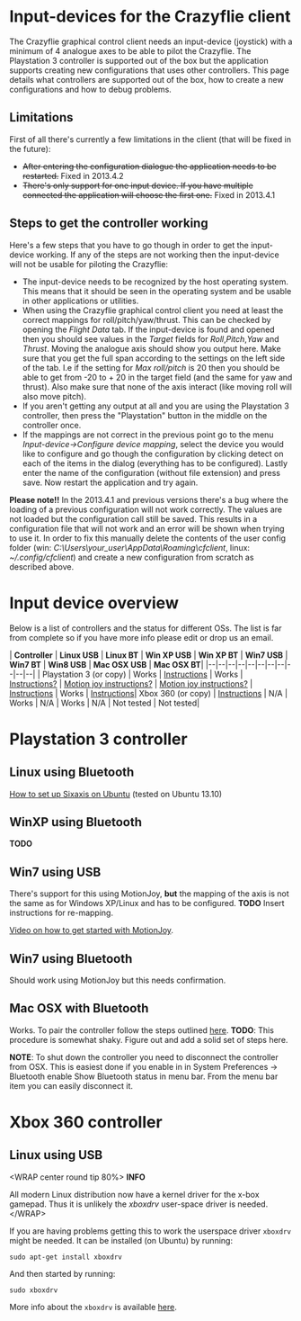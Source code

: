Input-devices for the Crazyflie client
======================================

The Crazyflie graphical control client needs an input-device (joystick)
with a minimum of 4 analogue axes to be able to pilot the Crazyflie. The
Playstation 3 controller is supported out of the box but the application
supports creating new configurations that uses other controllers. This
page details what controllers are supported out of the box, how to
create a new configurations and how to debug problems.

Limitations
-----------

First of all there\'s currently a few limitations in the client (that
will be fixed in the future):

-   ~~After entering the configuration dialogue the application needs to
    be restarted.~~ Fixed in 2013.4.2
-   ~~There\'s only support for one input device. If you have multiple
    connected the application will choose the first one.~~ Fixed in
    2013.4.1

Steps to get the controller working
-----------------------------------

Here\'s a few steps that you have to go though in order to get the
input-device working. If any of the steps are not working then the
input-device will not be usable for piloting the Crazyflie:

-   The input-device needs to be recognized by the host operating
    system. This means that it should be seen in the operating system
    and be usable in other applications or utilities.
-   When using the Crazyflie graphical control client you need at least
    the correct mappings for roll/pitch/yaw/thrust. This can be checked
    by opening the *Flight Data* tab. If the input-device is found and
    opened then you should see values in the *Target* fields for
    *Roll*,*Pitch*,*Yaw* and *Thrust*. Moving the analogue axis should
    show you output here. Make sure that you get the full span according
    to the settings on the left side of the tab. I.e if the setting for
    *Max roll/pitch* is 20 then you should be able to get from -20 to +
    20 in the target field (and the same for yaw and thrust). Also make
    sure that none of the axis interact (like moving roll will also move
    pitch).
-   If you aren\'t getting any output at all and you are using the
    Playstation 3 controller, then press the \"Playstation\" button in
    the middle on the controller once.
-   If the mappings are not correct in the previous point go to the menu
    *Input-device-\>Configure device mapping*, select the device you
    would like to configure and go though the configuration by clicking
    detect on each of the items in the dialog (everything has to be
    configured). Lastly enter the name of the configuration (without
    file extension) and press save. Now restart the application and try
    again.

**Please note!!** In the 2013.4.1 and previous versions there\'s a bug
where the loading of a previous configuration will not work correctly.
The values are not loaded but the configuration call still be saved.
This results in a configuration file that will not work and an error
will be shown when trying to use it. In order to fix this manually
delete the contents of the user config folder (win:
*C:\\Users\\your\_user\\AppData\\Roaming\\cfclient*, linux:
*\~/.config/cfclient*) and create a new configuration from scratch as
described above.

Input device overview
=====================

Below is a list of controllers and the status for different OSs. The
list is far from complete so if you have more info please edit or drop
us an email.

 | **Controller**    |        **Linux USB**       |                                                        **Linux BT**  |                                                                    **Win XP USB**  | **Win XP BT**  |                                                                    **Win7 USB**     |                                                                      **Win7 BT**        |                                                                          **Win8 USB**         |                                                             **Mac OSX USB**  | **Mac OSX BT**|
|--|--|--|--|--|--|--|--|--|--|--|
 | Playstation 3 (or copy)  | Works           |                                                            [Instructions](#linux_using_bluetooth) |  Works       |     [Instructions?](#winxp_using_bluetooth) |  [Motion joy instructions?](#win7_using_usb)  | [Motion joy instructions?](#win7_using_bluetooth)  | [Instructions](http://www.wikihow.com/Set-Up-USB-Game-Controllers-on-Windows-8) |  Works     |        [Instructions](#max_osx_using_usb)|
  Xbox 360 (or copy)      |  [Instructions](#linux_using_usb)  | N/A                  |                                                             Works    |        N/A                       |                                                                                                                                                Works        |                                                                                N/A            |                                                                   Not tested    |    Not tested|

Playstation 3 controller
========================

Linux using Bluetooth
---------------------

[How to set up Sixaxis on
Ubuntu](https://help.ubuntu.com/community/Sixaxis) (tested on Ubuntu
13.10)

WinXP using Bluetooth
---------------------

**TODO**

Win7 using USB
--------------

There\'s support for this using MotionJoy, **but** the mapping of the
axis is not the same as for Windows XP/Linux and has to be configured.
**TODO** Insert instructions for re-mapping.

[Video on how to get started with
MotionJoy](http://youtu.be/b2lUxNShIDs).

Win7 using Bluetooth
--------------------

Should work using MotionJoy but this needs confirmation.

Mac OSX with Bluetooth
----------------------

Works. To pair the controller follow the steps outlined
[here](https://gist.github.com/statico/3172711). **TODO**: This
procedure is somewhat shaky. Figure out and add a solid set of steps
here.

**NOTE**: To shut down the controller you need to disconnect the
controller from OSX. This is easiest done if you enable in in System
Preferences -\> Bluetooth enable Show Bluetooth status in menu bar. From
the menu bar item you can easily disconnect it.

Xbox 360 controller
===================

Linux using USB
---------------

\<WRAP center round tip 80%\> **INFO**

All modern Linux distribution now have a kernel driver for the x-box
gamepad. Thus it is unlikely the *xboxdrv* user-space driver is needed.
\</WRAP\>

If you are having problems getting this to work the userspace driver
`xboxdrv` might be needed. It can be installed (on Ubuntu) by running:

    sudo apt-get install xboxdrv

And then started by running:

    sudo xboxdrv

More info about the `xboxdrv` is available
[here](http://pingus.seul.org/~grumbel/xboxdrv/).
